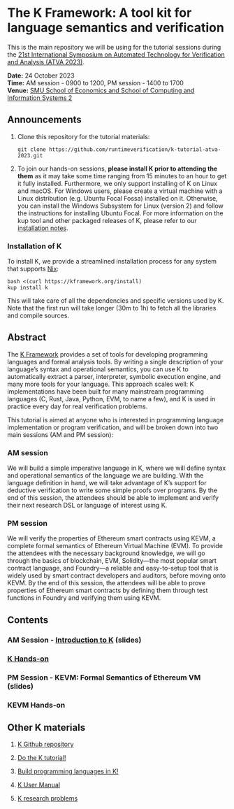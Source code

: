# The K Framework: A tool kit for language semantics and verification


This is the main repository we will be using for the tutorial sessions during the [21st International Symposium on Automated Technology for Verification and Analysis (ATVA 2023)](https://atva-conference.org/2023/).

**Date:** 24 October 2023    
**Time:** AM session - 0900 to 1200, PM session - 1400 to 1700    
**Venue:** [SMU School of Economics and School of Computing and Information Systems 2](https://maps.app.goo.gl/pRj5fFG81CW4shj9A)

## Announcements

1. Clone this repository for the tutorial materials:
    ```shell
    git clone https://github.com/runtimeverification/k-tutorial-atva-2023.git
    ```

2. To join our hands-on sessions, **please install K prior to attending the them** as it may take some time ranging from 15 minutes to an hour to get it fully installed. Furthermore, we only support installing of K on Linux and macOS. For Windows users, please create a virtual machine with a Linux distribution (e.g. Ubuntu Focal Fossa) installed on it. Otherwise, you can install the Windows Subsystem for Linux (version 2) and follow the instructions for installing Ubuntu Focal. For more information on the kup tool and other packaged releases of K, please refer to our [installation notes](https://github.com/runtimeverification/k/blob/master/k-distribution/INSTALL.md).

### Installation of K

To install K, we provide a streamlined installation process for any system that supports [Nix](https://nixos.org/download.html):

```shell
bash <(curl https://kframework.org/install)
kup install k
```

This will take care of all the dependencies and specific versions used by K. Note that the first run will take longer (30m to 1h) to fetch all the libraries and compile sources.

## Abstract

The [K Framework](https://kframework.org/) provides a set of tools for developing programming languages and formal analysis tools. By writing a single description of your language’s syntax and operational semantics, you can use K to automatically extract a parser, interpreter, symbolic execution engine, and many more tools for your language. This approach scales well: K implementations have been built for many mainstream programming languages (C, Rust, Java, Python, EVM, to name a few), and K is used in practice every day for real verification problems.

This tutorial is aimed at anyone who is interested in programming language implementation or program verification, and will be broken down into two main sessions (AM and PM session):

### AM session
We will build a simple imperative language in K, where we will define syntax and operational semantics of the language we are building. With the language definition in hand, we will take advantage of K’s support for deductive verification to write some simple proofs over programs. By the end of this session, the attendees should be able to implement and verify their next research DSL or language of interest using K.

### PM session
We will verify the properties of Ethereum smart contracts using KEVM, a complete formal semantics of Ethereum Virtual Machine (EVM). To provide the attendees with the necessary background knowledge, we will go through the basics of blockchain, EVM, Solidity—the most popular smart contract language, and Foundry—a reliable and easy-to-setup tool that is widely used by smart contract developers and auditors, before moving onto KEVM. By the end of this session, the attendees will be able to prove properties of Ethereum smart contracts by defining them through test functions in Foundry and verifying them using KEVM.

## Contents

### AM Session - [Introduction to K](Introduction_to_K/) (slides)
### [K Hands-on](K_hands_on/)
### PM Session - KEVM: Formal Semantics of Ethereum VM (slides)
### KEVM Hands-on

## Other K materials

1. [K Github repository](https://github.com/runtimeverification/k)

2. [Do the K tutorial!](https://kframework.org/k-distribution/k-tutorial/)

3. [Build programming languages in K!](https://kframework.org/k-distribution/pl-tutorial/)

4. [K User Manual](https://kframework.org/docs/user_manual/)

5. [K research problems](https://research.runtimeverification.com/)
